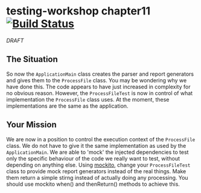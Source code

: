 # testing-workshop chapter11 [![Build Status](https://api.travis-ci.org/the-james-burton/testing-workshop.svg?branch=chapter11)](https://travis-ci.org/the-james-burton/testing-workshop)

*DRAFT*

## The Situation

So now the `ApplicationMain` class creates the parser and report generators and gives them to the `ProcessFile` class. You may be wondering why we have done this. The code appears to have just increased in complexity for no obvious reason. However, the `ProcessFileTest` is now in control of what implementation the `ProcessFile` class uses. At the moment, these implementations are the same as the application.

## Your Mission

We are now in a position to control the execution context of the `ProcessFile` class. We do not have to give it the same implementation as used by the `ApplicationMain`. We are able to 'mock' the injected dependencies to test only the specific behaviour of the code we really want to test, without depending on anything else. Using [mockito](https://site.mockito.org/), change your `ProcessFileTest` class to provide mock report generators instead of the real things. Make them return a simple stirng instead of actually doing any processing. You should use mockito when() and thenReturn() methods to achieve this. 